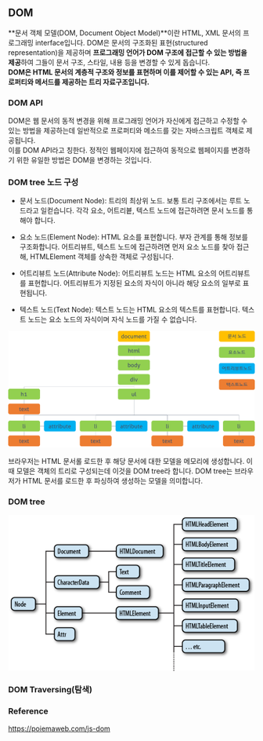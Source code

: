 ## DOM

**문서 객체 모델(DOM, Document Object Model)**이란 HTML, XML 문서의 프로그래밍 interface입니다. DOM은 문서의 구조화된 표현(structured representation)을 제공하며 **프로그래밍 언어가 DOM 구조에 접근할 수 있는 방법을 제공**하여 그들이 문서 구조, 스타일, 내용 등을 변경할 수 있게 돕습니다.  
**DOM은 HTML 문서의 계층적 구조와 정보를 표현하며 이를 제어할 수 있는 API, 즉 프로퍼티와 메서드를 제공하는 트리 자료구조입니다.**

### DOM API

DOM은 웹 문서의 동적 변경을 위해 프로그래밍 언어가 자신에게 접근하고 수정할 수 있는 방법을 제공하는데 일반적으로 프로퍼티와 메소드를 갖는 자바스크립트 객체로 제공됩니다.  
이를 DOM API라고 칭한다. 정적인 웹페이지에 접근하여 동적으로 웹페이지를 변경하기 위한 유일한 방법은 DOM을 변경하는 것입니다.

### DOM tree 노드 구성

- 문서 노드(Document Node): 트리의 최상위 노드. 보통 트리 구조에서는 루트 노드라고 일컫습니다. 각각 요소, 어트리븉, 텍스트 노드에 접근하려면 문서 노드를 통해야 합니다.

- 요소 노드(Element Node): HTML 요소를 표현합니다. 부자 관계를 통해 정보를 구조화합니다. 어트리뷰트, 텍스트 노드에 접근하려면 먼저 요소 노드를 찾아 접근해, HTMLElement 객체를 상속한 객체로 구성됩니다.

- 어트리뷰트 노드(Attribute Node): 어트리뷰트 노드는 HTML 요소의 어트리뷰트를 표현합니다. 어트리뷰트가 지정된 요소의 자식이 아니라 해당 요소의 일부로 표현됩니다.

- 텍스트 노드(Text Node): 텍스트 노드는 HTML 요소의 텍스트를 표현합니다. 텍스트 노드는 요소 노드의 자식이며 자식 노드를 가질 수 없습니다.

![DOM tree](./images/13_domTree.png)

브라우저는 HTML 문서롤 로드한 후 해당 문서에 대한 모델을 메모리에 생성합니다. 이때 모델은 객체의 트리로 구성되는데 이것을 DOM tree라 합니다. DOM tree는 브라우저가 HTML 문서를 로드한 후 파싱하여 생성하는 모델을 의미합니다.

### DOM tree

![DOM tree의 객체 구성](./images/13_dom%26HTMLElement.png)

### DOM Traversing(탐색)

### Reference

https://poiemaweb.com/js-dom
